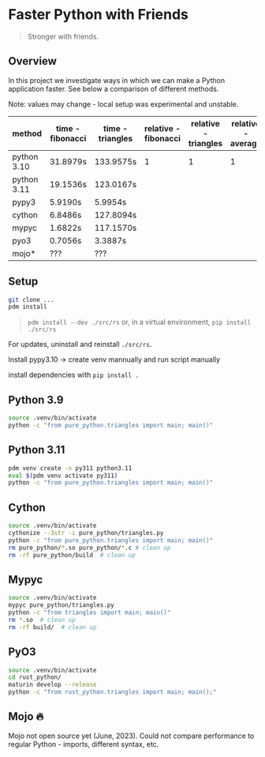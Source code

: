 # Faster Python with Friends

> Stronger with friends.

## Overview

In this project we investigate ways in which we can make a Python application faster. See below a comparison of different methods.

Note: values may change - local setup was experimental and unstable.

| method      | time - fibonacci | time - triangles | relative - fibonacci | relative - triangles | relative - average |
| ----------- | ---------------- | ---------------- | -------------------- | -------------------- | ------------------ |
| python 3.10 | 31.8979s         | 133.9575s        | 1                    | 1                    | 1                  |
| python 3.11 | 19.1536s         | 123.0167s        |                      |                      |                    |
| pypy3       | 5.9190s          | 5.9954s          |                      |                      |                    |
| cython      | 6.8486s          | 127.8094s        |                      |                      |                    |
| mypyc       | 1.6822s          | 117.1570s        |                      |                      |                    |
| pyo3        | 0.7056s          | 3.3887s          |                      |                      |                    |
| mojo*       | ???              | ???              |                      |                      |                    |


## Setup

```bash
git clone ...
pdm install
```

> `pdm install --dev ./src/rs` or, in a virtual environment, `pip install ./src/rs`

For updates, uninstall and reinstall `./src/rs`.

Install pypy3.10 -> create venv mannually and run script manually

install dependencies with `pip install .`
## Python 3.9

```bash
source .venv/bin/activate
python -c "from pure_python.triangles import main; main()"
```

## Python 3.11

```bash
pdm venv create -n py311 python3.11
eval $(pdm venv activate py311)
python -c "from pure_python.triangles import main; main()"
```

## Cython

```bash
source .venv/bin/activate
cythonize --3str -i pure_python/triangles.py
python -c "from pure_python.triangles import main; main()"
rm pure_python/*.so pure_python/*.c # clean up
rm -rf pure_python/build  # clean up
```

## Mypyc

```bash
source .venv/bin/activate
mypyc pure_python/triangles.py
python -c "from triangles import main; main()"
rm *.so  # clean up
rm -rf build/  # clean up
```

## PyO3

```bash
source .venv/bin/activate
cd rust_python/
maturin develop --release
python -c "from rust_python.triangles import main; main();"
```

## Mojo 🔥

Mojo not open source yet (June, 2023).
Could not compare performance to regular Python - imports, different syntax, etc.
